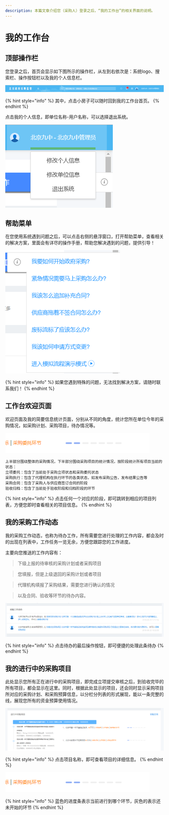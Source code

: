 ```yaml
---
description: 本篇文章介绍您（采购人）登录之后，“我的工作台”的相关界面的说明。
---
```


# 我的工作台

## 顶部操作栏

您登录之后，首页会显示如下图所示的操作栏，从左到右依次是：系统logo、搜索栏、操作按钮栏以及我的个人信息栏。

![&#x9876;&#x90E8;&#x64CD;&#x4F5C;&#x680F;&#x793A;&#x4F8B;](.gitbook/assets/image%20%289%29.png)

{% hint style="info" %}
其中，点击小房子可以随时回到我的工作台首页。
{% endhint %}

点击我的个人信息，即单位名称-用户名称，可以选择退出系统。

![&#x70B9;&#x51FB;&#x5373;&#x53EF;&#x9000;&#x51FA;&#x7CFB;&#x7EDF;](.gitbook/assets/image%20%2821%29.png)

## 帮助菜单

在您使用系统遇到问题之后，可以点击右侧的悬浮窗口，打开帮助菜单，查看相关的解决方案，里面会有详尽的操作手册，帮助您解决遇到的问题，提供引导！

![&#x53F3;&#x4FA7;&#x60AC;&#x6D6E;&#x5BFC;&#x822A;&#x83DC;&#x5355;](.gitbook/assets/image%20%283%29.png)

{% hint style="info" %}
如果您遇到特殊的问题，无法找到解决方案，请随时联系我们！
{% endhint %}

## 工作台欢迎页面

欢迎页面及我的简要信息统计页面，分别从不同的角度，统计您所在单位今年的采购情况，如采购计划、采购项目，待办情况等。

![&#x6B22;&#x8FCE;&#x9875;&#x9762;&#x53CA;&#x76F8;&#x5173;&#x7684;&#x7EDF;&#x8BA1;&#x4FE1;&#x606F;](.gitbook/assets/image%20%285%29.png)

```
上半部分围绕整体的采购情况，下半部分围绕采购项目的统计情况，按阶段统计所有项目当前的状态：
立项委托：包含了当前处于采购立项状态和采购委托状态
采购执行：包含了代理机构在执行环节的各类状态，如发布采购公告，发布结果公告等
采购合同：包含了采购人与供应商签订合同的阶段
验收归档：包含了当前处于验收阶段和归档阶段的环节
```

{% hint style="info" %}
点击任何一个对应的阶段，即可跳转到相应的项目列表，方便您即时查看相关的项目信息。
{% endhint %}

## 我的采购工作动态

我的采购工作动态，也称为待办工作，所有需要您进行处理的工作内容，都会及时的出现在列表中，工作任务一览无余，方便您跟踪您的工作进度。

主要向您推送的工作内容有：

> 下级上报的待审核的采购计划或者采购项目

> 您填报，但是上级退回的采购计划或者项目

> 代理机构填报了采购结果，需要您进行确认的情况

> 以及合同、验收等环节的待办内容。

![&#x6211;&#x7684;&#x91C7;&#x8D2D;&#x5DE5;&#x4F5C;&#x52A8;&#x6001;](.gitbook/assets/image%20%286%29.png)

{% hint style="info" %}
点击待办的最后操作按钮，即可便捷的处理此条待办
{% endhint %}

## 我的进行中的采购项目

此处显示您所有正在进行中的采购项目，即完成立项提交审核之后，到验收完毕的所有项目，都会显示在这里。同时，根据此处显示的项目，还会同时显示采购项目所对应的采购计划、和采购预算信息，以分栏分列表的形式展现，能以一条完整的线，展现您所有的资金预算使用情况。

![&#x6211;&#x7684;&#x8FDB;&#x884C;&#x4E2D;&#x7684;&#x91C7;&#x8D2D;&#x9879;&#x76EE;](.gitbook/assets/image%20%2823%29.png)

{% hint style="info" %}
点击项目名称，即可查看项目的详细信息。
{% endhint %}

![&#x9879;&#x76EE;&#x8FDB;&#x5EA6;&#x5C55;&#x793A;](.gitbook/assets/image%20%2813%29.png)

{% hint style="info" %}
蓝色的进度条表示当前进行到哪个环节，灰色的表示还未开始的环节
{% endhint %}

